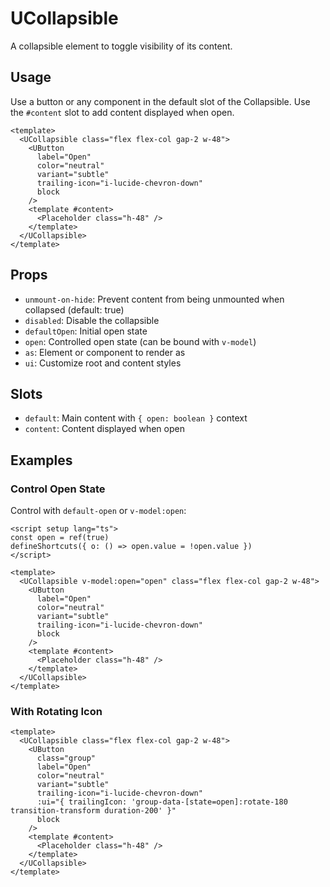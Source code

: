 # UCollapsible

A collapsible element to toggle visibility of its content.

## Usage

Use a button or any component in the default slot of the Collapsible. Use the `#content` slot to add content displayed when open.

```vue
<template>
  <UCollapsible class="flex flex-col gap-2 w-48">
    <UButton
      label="Open"
      color="neutral"
      variant="subtle"
      trailing-icon="i-lucide-chevron-down"
      block
    />
    <template #content>
      <Placeholder class="h-48" />
    </template>
  </UCollapsible>
</template>
```

## Props

- `unmount-on-hide`: Prevent content from being unmounted when collapsed (default: true)
- `disabled`: Disable the collapsible
- `defaultOpen`: Initial open state
- `open`: Controlled open state (can be bound with `v-model`)
- `as`: Element or component to render as
- `ui`: Customize root and content styles

## Slots

- `default`: Main content with `{ open: boolean }` context
- `content`: Content displayed when open

## Examples

### Control Open State

Control with `default-open` or `v-model:open`:

```vue
<script setup lang="ts">
const open = ref(true)
defineShortcuts({ o: () => open.value = !open.value })
</script>

<template>
  <UCollapsible v-model:open="open" class="flex flex-col gap-2 w-48">
    <UButton
      label="Open"
      color="neutral"
      variant="subtle"
      trailing-icon="i-lucide-chevron-down"
      block
    />
    <template #content>
      <Placeholder class="h-48" />
    </template>
  </UCollapsible>
</template>
```

### With Rotating Icon

```vue
<template>
  <UCollapsible class="flex flex-col gap-2 w-48">
    <UButton
      class="group"
      label="Open"
      color="neutral"
      variant="subtle"
      trailing-icon="i-lucide-chevron-down"
      :ui="{ trailingIcon: 'group-data-[state=open]:rotate-180 transition-transform duration-200' }"
      block
    />
    <template #content>
      <Placeholder class="h-48" />
    </template>
  </UCollapsible>
</template>
```